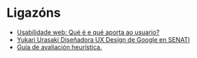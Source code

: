 # Ligazóns

- [Usabilidade web: Qué é e qué aporta ao usuario?](https://www.youtube.com/watch?v=Y7nLeu4cY38)
- [Yukari Urasaki Diseñadora UX Design de Google en SENATI](https://www.youtube.com/watch?v=Fbj1cXP-hns)
- [Guía de avaliación heurística.](http://www.nosolousabilidad.com/articulos/heuristica.htm)
